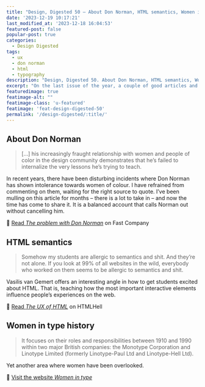 ```yaml
---
title: "Design, Digested 50 – About Don Norman, HTML semantics, Women in type history"
date: '2023-12-19 10:17:21'
last_modified_at: '2023-12-18 16:04:53'
featured-post: false
popular-post: true
categories:
  - Design Digested
tags:
  - ux
  - don norman
  - html
  - typography
description: "Design, Digested 50. About Don Norman, HTML semantics, Women in type history"
excerpt: "On the last issue of the year, a couple of good articles and a compelling website to explore."
featuredimage: true
featimage-alt: ""
featimage-class: 'u-featured'
featimage: 'feat-design-digested-50'
permalink: '/design-digested/:title/'
---
```

## About Don Norman
> [&hellip;] his increasingly fraught relationship with women and people of color in the design community demonstrates that he’s failed to internalize the very lessons he’s trying to teach.

In recent years, there have been disturbing incidents where Don Norman has shown intolerance towards women of colour. I have refrained from commenting on them, waiting for the right source to quote. I’ve been mulling on this article for months – there is a lot to take in – and now the time has come to share it. It is a balanced account that calls Norman out without cancelling him.

🔗 [Read _The problem with Don Norman_](https://www.fastcompany.com/90868431/the-problem-with-don-norman) on Fast Company

## HTML semantics
> Somehow my students are allergic to semantics and shit. And they’re not alone. If you look at 99% of all websites in the wild, everybody who worked on them seems to be allergic to semantics and shit.

Vasilis van Gemert offers an interesting angle in how to get students excited about HTML. That is, teaching how the most important interactive elements influence people’s experiences on the web.

🔗 [Read _The UX of HTML_](https://www.htmhell.dev/adventcalendar/2023/1/) on HTMLHell

## Women in type history
> It focuses on their roles and responsibilities between 1910 and 1990 within two major British companies: the Monotype Corporation and Linotype Limited (formerly Linotype-Paul Ltd and Linotype-Hell Ltd).

Yet another area where women have been overlooked.

🔗 [Visit the website _Women in type_](https://www.women-in-type.com/)

